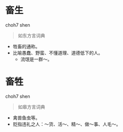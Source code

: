# 畜生
choh7 shen
> 如东方言词典
- 牲畜的通称。
- 比喻愚蠢、野蛮、不懂道理、道德低下的人。
  - 流氓是一群～。

# 畜牲
choh7 shen
> 如皋方言词典
- 禽兽鱼虫等。
- 贬指违礼之人：～货、活～、精～、做～事、人毛～。
